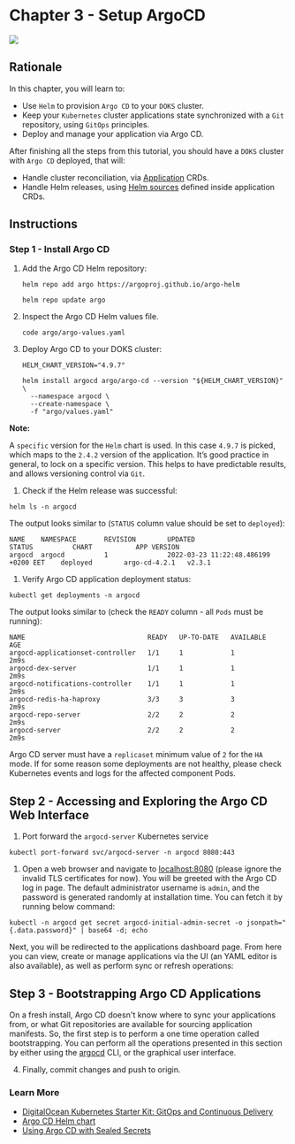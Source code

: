 # Chapter 3 - Setup ArgoCD

![](https://raw.githubusercontent.com/digitalocean/Kubernetes-Starter-Kit-Developers/main/15-continuous-delivery-using-gitops/assets/images/argocd_overview.png)

## Rationale 
In this chapter, you will learn to:

- Use `Helm` to provision `Argo CD` to your `DOKS` cluster.
- Keep your `Kubernetes` cluster applications state synchronized with a `Git` repository, using `GitOps` principles.
- Deploy and manage your application via Argo CD.

After finishing all the steps from this tutorial, you should have a `DOKS` cluster with `Argo CD` deployed, that will:

- Handle cluster reconciliation, via [Application](https://argo-cd.readthedocs.io/en/stable/operator-manual/declarative-setup/#applications) CRDs.
- Handle Helm releases, using [Helm sources](https://argo-cd.readthedocs.io/en/stable/user-guide/helm) defined inside application CRDs.

## Instructions
### Step 1 - Install Argo CD
1. Add the Argo CD Helm repository:
    ```shell
    helm repo add argo https://argoproj.github.io/argo-helm

    helm repo update argo 
    ```
1. Inspect the Argo CD Helm values file.

    ```shell
    code argo/argo-values.yaml
    ```

1. Deploy Argo CD to your DOKS cluster:

    ```shell
    HELM_CHART_VERSION="4.9.7"

    helm install argocd argo/argo-cd --version "${HELM_CHART_VERSION}" \
      --namespace argocd \
      --create-namespace \
      -f "argo/values.yaml"
    ```

**Note:**

A `specific` version for the `Helm` chart is used. In this case `4.9.7` is picked, which maps to the `2.4.2` version of the application. It’s good practice in general, to lock on a specific version. This helps to have predictable results, and allows versioning control via `Git`.

1. Check if the Helm release was successful:

```shell
helm ls -n argocd
```

The output looks similar to (`STATUS` column value should be set to `deployed`):

```text
NAME    NAMESPACE       REVISION        UPDATED                                 STATUS          CHART           APP VERSION
argocd  argocd          1               2022-03-23 11:22:48.486199 +0200 EET    deployed        argo-cd-4.2.1   v2.3.1
```

1. Verify Argo CD application deployment status:

```shell
kubectl get deployments -n argocd
```

The output looks similar to (check the `READY` column - all `Pods` must be running):

```text
NAME                               READY   UP-TO-DATE   AVAILABLE   AGE
argocd-applicationset-controller   1/1     1            1           2m9s
argocd-dex-server                  1/1     1            1           2m9s
argocd-notifications-controller    1/1     1            1           2m9s
argocd-redis-ha-haproxy            3/3     3            3           2m9s
argocd-repo-server                 2/2     2            2           2m9s
argocd-server                      2/2     2            2           2m9s
```

Argo CD server must have a `replicaset` minimum value of `2` for the `HA` mode. If for some reason some deployments are not healthy, please check Kubernetes events and logs for the affected component Pods.


## Step 2 - Accessing and Exploring the Argo CD Web Interface
1. Port forward the `argocd-server` Kubernetes service

```shell
kubectl port-forward svc/argocd-server -n argocd 8080:443
```

1. Open a web browser and navigate to [localhost:8080](http://localhost:8080) (please ignore the invalid TLS certificates for now). You will be greeted with the Argo CD log in page. The default administrator username is `admin`, and the password is generated randomly at installation time. You can fetch it by running below command:

```shell
kubectl -n argocd get secret argocd-initial-admin-secret -o jsonpath="{.data.password}" | base64 -d; echo
```

Next, you will be redirected to the applications dashboard page. From here you can view, create or manage applications via the UI (an YAML editor is also available), as well as perform sync or refresh operations:

## Step 3 - Bootstrapping Argo CD Applications

On a fresh install, Argo CD doesn't know where to sync your applications from, or what Git repositories are available for sourcing application manifests. So, the first step is to perform a one time operation called bootstrapping. You can perform all the operations presented in this section by either using the [argocd](https://argo-cd.readthedocs.io/en/stable/cli_installation) CLI, or the graphical user interface.

4. Finally, commit changes and push to origin.

### Learn More
- [DigitalOcean Kubernetes Starter Kit: GitOps and Continuous Delivery](https://github.com/digitalocean/Kubernetes-Starter-Kit-Developers/tree/main/15-continuous-delivery-using-gitops)
- [Argo CD Helm chart](https://github.com/argoproj/argo-helm/tree/master/charts/argo-cd) 
- [Using Argo CD with Sealed Secrets](https://utkuozdemir.org/blog/argocd-helm-secrets)